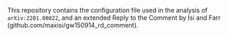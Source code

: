 This repository contains the configuration file used in the analysis of `arXiv:2201.00822`, and an extended Reply to the Comment by Isi and Farr (github.com/maxisi/gw150914_rd_comment).
